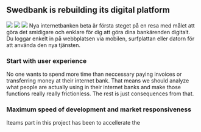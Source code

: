## Swedbank is rebuilding its digital platform

<img src="https://www.swedbank.se/idc/groups/public/@i/@sc/@all/@kp/documents/company/cid_1844857.png">
<img src="https://www.swedbank.se/idc/groups/public/@i/@sc/@all/@kp/documents/company/cid_1844853.png">
<img src="https://www.swedbank.se/idc/groups/public/@i/@sc/@all/@kp/documents/company/cid_1844872.png">
Nya internetbanken beta är första steget på en resa med målet att göra det smidigare och enklare för dig att göra dina bankärenden digitalt. Du loggar enkelt in på webbplatsen via mobilen, surfplattan eller datorn för att använda den nya tjänsten.

### Start with user experience
No one wants to spend more time than neccessary paying invoices or transferring money at their internet bank. That means we should analyze what people are actually using in their internet banks and make those functions really really frictionless. The rest is just consequences from that.

### Maximum speed of development and market responsiveness
Iteams part in this project has been to accellerate the 

